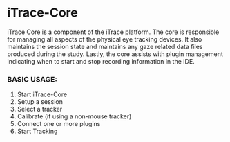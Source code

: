 # iTrace-Core

iTrace Core is a component of the iTrace platform. The core is responsible for managing all aspects of the physical eye tracking devices. It also maintains the session state and maintains any gaze related data files produced during the study. Lastly, the core assists with plugin management indicating when to start and stop recording information in the IDE.

### BASIC USAGE:
1) Start iTrace-Core
2) Setup a session
3) Select a tracker
4) Calibrate (if using a non-mouse tracker)
5) Connect one or more plugins
6) Start Tracking
